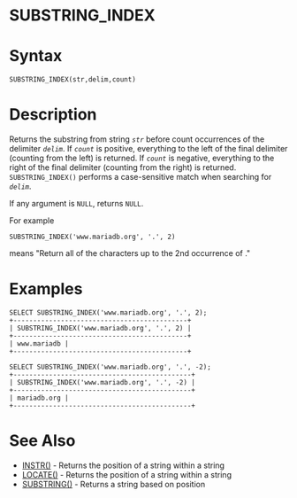 # SUBSTRING_INDEX

#

# Syntax

```
SUBSTRING_INDEX(str,delim,count)
```

#

# Description

Returns the substring from string *`str`* before count occurrences of the
delimiter *`delim`*. If *`count`* is positive, everything to the left
of the final delimiter (counting from the left) is returned. If *`count`*
is negative, everything to the right of the final delimiter (counting from the
right) is returned. `SUBSTRING_INDEX()` performs a case-sensitive match when
searching for *`delim`*.

If any argument is `NULL`, returns `NULL`.

For example

```
SUBSTRING_INDEX('www.mariadb.org', '.', 2)
```

means "Return all of the characters up to the 2nd occurrence of ."

#

# Examples

```
SELECT SUBSTRING_INDEX('www.mariadb.org', '.', 2);
+--------------------------------------------+
| SUBSTRING_INDEX('www.mariadb.org', '.', 2) |
+--------------------------------------------+
| www.mariadb |
+--------------------------------------------+

SELECT SUBSTRING_INDEX('www.mariadb.org', '.', -2);
+---------------------------------------------+
| SUBSTRING_INDEX('www.mariadb.org', '.', -2) |
+---------------------------------------------+
| mariadb.org |
+---------------------------------------------+
```

#

# See Also

* [INSTR()](instr.md) - Returns the position of a string within a string
* [LOCATE()](locate.md) - Returns the position of a string within a string
* [SUBSTRING()](substring.md) - Returns a string based on position